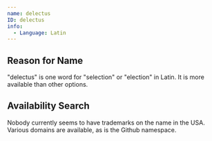 ```yaml
---
name: delectus
ID: delectus
info:
  - Language: Latin
---
```


## Reason for Name

"delectus" is one word for "selection" or "election" in Latin. It is more available than other options.

## Availability Search

Nobody currently seems to have trademarks on the name in the USA. Various domains are available, as is the Github namespace.
